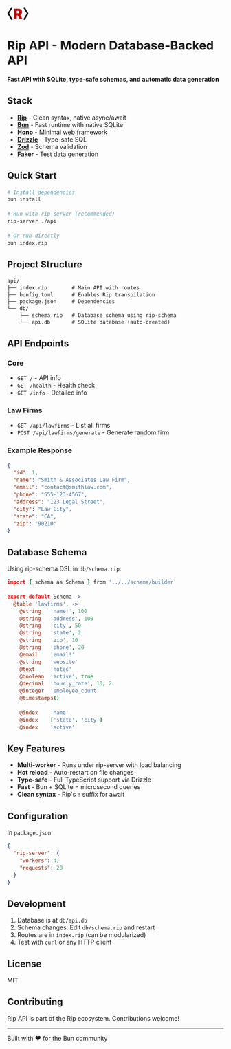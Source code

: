 <img src="/assets/rip-icon-512wa.png" style="width:50px" /> <br>

# Rip API - Modern Database-Backed API

**Fast API with SQLite, type-safe schemas, and automatic data generation**

## Stack

- **[Rip](../README.md)** - Clean syntax, native async/await
- **[Bun](https://bun.sh)** - Fast runtime with native SQLite
- **[Hono](https://hono.dev)** - Minimal web framework
- **[Drizzle](https://orm.drizzle.team)** - Type-safe SQL
- **[Zod](https://zod.dev)** - Schema validation
- **[Faker](https://fakerjs.dev)** - Test data generation

## Quick Start

```bash
# Install dependencies
bun install

# Run with rip-server (recommended)
rip-server ./api

# Or run directly
bun index.rip
```

## Project Structure

```
api/
├── index.rip        # Main API with routes
├── bunfig.toml      # Enables Rip transpilation
├── package.json     # Dependencies
└── db/
    ├── schema.rip   # Database schema using rip-schema
    └── api.db       # SQLite database (auto-created)
```

## API Endpoints

### Core
- `GET /` - API info
- `GET /health` - Health check
- `GET /info` - Detailed info

### Law Firms
- `GET /api/lawfirms` - List all firms
- `POST /api/lawfirms/generate` - Generate random firm

### Example Response

```json
{
  "id": 1,
  "name": "Smith & Associates Law Firm",
  "email": "contact@smithlaw.com",
  "phone": "555-123-4567",
  "address": "123 Legal Street",
  "city": "Law City",
  "state": "CA",
  "zip": "90210"
}
```

## Database Schema

Using rip-schema DSL in `db/schema.rip`:

```coffeescript
import { schema as Schema } from '../../schema/builder'

export default Schema ->
  @table 'lawfirms', ->
    @string   'name!', 100
    @string   'address', 100
    @string   'city', 50
    @string   'state', 2
    @string   'zip', 10
    @string   'phone', 20
    @email    'email!'
    @string   'website'
    @text     'notes'
    @boolean  'active', true
    @decimal  'hourly_rate', 10, 2
    @integer  'employee_count'
    @timestamps()

    @index    'name'
    @index    ['state', 'city']
    @index    'active'
```

## Key Features

- **Multi-worker** - Runs under rip-server with load balancing
- **Hot reload** - Auto-restart on file changes
- **Type-safe** - Full TypeScript support via Drizzle
- **Fast** - Bun + SQLite = microsecond queries
- **Clean syntax** - Rip's `!` suffix for await

## Configuration

In `package.json`:
```json
{
  "rip-server": {
    "workers": 4,
    "requests": 20
  }
}
```

## Development

1. Database is at `db/api.db`
2. Schema changes: Edit `db/schema.rip` and restart
3. Routes are in `index.rip` (can be modularized)
4. Test with `curl` or any HTTP client

## License

MIT

## Contributing

Rip API is part of the Rip ecosystem. Contributions welcome!

---

Built with ❤️ for the Bun community